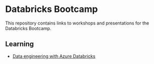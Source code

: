# Databricks Bootcamp
This repository contains links to workshops and presentations for the Databricks Bootcamp.


## Learning 

* [Data engineering with Azure Databricks](https://docs.microsoft.com/en-us/learn/paths/data-engineer-azure-databricks/)

